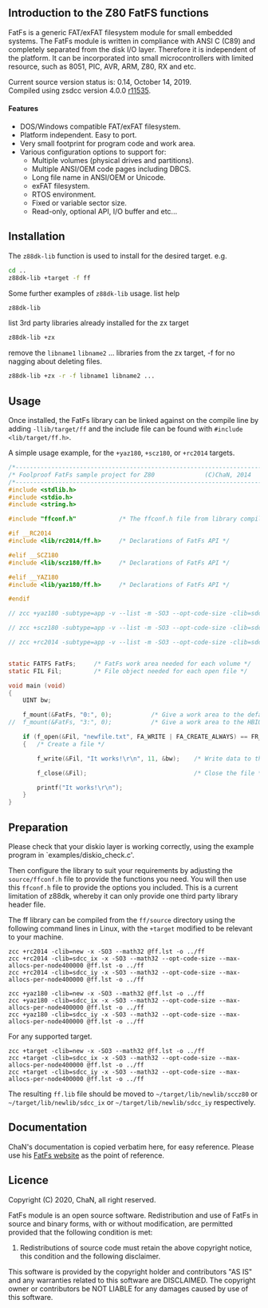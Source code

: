 ## Introduction to the Z80 FatFS functions

FatFs is a generic FAT/exFAT filesystem module for small embedded systems. The FatFs module is written in compliance with ANSI C (C89) and completely separated from the disk I/O layer. Therefore it is independent of the platform. It can be incorporated into small microcontrollers with limited resource, such as 8051, PIC, AVR, ARM, Z80, RX and etc.

Current source version status is: 0.14, October 14, 2019.<br>
Compiled using zsdcc version 4.0.0 [r11535](https://sourceforge.net/p/sdcc/code/11535/log/?path=/trunk/sdcc).

#### Features
<ul>
 <li>DOS/Windows compatible FAT/exFAT filesystem.</li>
 <li>Platform independent. Easy to port.</li>
 <li>Very small footprint for program code and work area.</li>
 <li>Various configuration options to support for:
  <ul>
   <li>Multiple volumes (physical drives and partitions).</li>
   <li>Multiple ANSI/OEM code pages including DBCS.</li>
   <li>Long file name in ANSI/OEM or Unicode.</li>
   <li>exFAT filesystem.</li>
   <li>RTOS environment.</li>
   <li>Fixed or variable sector size.</li>
   <li>Read-only, optional API, I/O buffer and etc...</li>
  </ul>
 </li>
</ul>

## Installation

The `z88dk-lib` function is used to install for the desired target. e.g.

```bash
cd ..
z88dk-lib +target -f ff
```

Some further examples of `z88dk-lib` usage.
list help
```bash
z88dk-lib
```
list 3rd party libraries already installed for the zx target
```bash
z88dk-lib +zx
```
remove the `libname1` `libname2` ... libraries from the zx target, -f for no nagging about deleting files.
```bash
z88dk-lib +zx -r -f libname1 libname2 ...
```

## Usage

Once installed, the FatFs library can be linked against on the compile line by adding `-llib/target/ff` and the include file can be found with `#include <lib/target/ff.h>`.

A simple usage example, for the `+yaz180`, `+scz180`, or `+rc2014` targets.

```c
/*----------------------------------------------------------------------*/
/* Foolproof FatFs sample project for Z80              (C)ChaN, 2014    */
/*----------------------------------------------------------------------*/
#include <stdlib.h>
#include <stdio.h>
#include <string.h>

#include "ffconf.h"            /* The ffconf.h file from library compilation */

#if __RC2014
#include <lib/rc2014/ff.h>     /* Declarations of FatFs API */

#elif __SCZ180
#include <lib/scz180/ff.h>     /* Declarations of FatFs API */

#elif __YAZ180
#include <lib/yaz180/ff.h>     /* Declarations of FatFs API */

#endif

// zcc +yaz180 -subtype=app -v --list -m -SO3 --opt-code-size -clib=sdcc_iy -llib/yaz180/ff --max-allocs-per-node200000 ff_main.c -o ff_main -create-app

// zcc +scz180 -subtype=app -v --list -m -SO3 --opt-code-size -clib=sdcc_iy -llib/scz180/ff --max-allocs-per-node200000 ff_main.c -o ff_main -create-app

// zcc +rc2014 -subtype=app -v --list -m -SO3 --opt-code-size -clib=sdcc_iy -llib/rc2014/ff --max-allocs-per-node200000 ff_main.c -o ff_main -create-app


static FATFS FatFs;		/* FatFs work area needed for each volume */
static FIL Fil;			/* File object needed for each open file */

void main (void)
{
	UINT bw;

	f_mount(&FatFs, "0:", 0);	        /* Give a work area to the default drive */
//  f_mount(&FatFs, "3:", 0);	        /* Give a work area to the HBIOS SD0: drive */

	if (f_open(&Fil, "newfile.txt", FA_WRITE | FA_CREATE_ALWAYS) == FR_OK)
	{	/* Create a file */

		f_write(&Fil, "It works!\r\n", 11, &bw);	/* Write data to the file */

		f_close(&Fil);								/* Close the file */

		printf("It works!\r\n");
	}
}

```

## Preparation

Please check that your diskio layer is working correctly, using the example program in `examples/diskio_check.c'.

Then configure the library to suit your requirements by adjusting the `source/ffconf.h` file to provide the functions you need. You will then use this `ffconf.h` file to provide the options you included. This is a current limitation of z88dk, whereby it can only provide one third party library header file.

The ff library can be compiled from the `ff/source` directory using the following command lines in Linux, with the `+target` modified to be relevant to your machine.

```
zcc +rc2014 -clib=new -x -SO3 --math32 @ff.lst -o ../ff
zcc +rc2014 -clib=sdcc_ix -x -SO3 --math32 --opt-code-size --max-allocs-per-node400000 @ff.lst -o ../ff
zcc +rc2014 -clib=sdcc_iy -x -SO3 --math32 --opt-code-size --max-allocs-per-node400000 @ff.lst -o ../ff
```
```
zcc +yaz180 -clib=new -x -SO3 --math32 @ff.lst -o ../ff
zcc +yaz180 -clib=sdcc_ix -x -SO3 --math32 --opt-code-size --max-allocs-per-node400000 @ff.lst -o ../ff
zcc +yaz180 -clib=sdcc_iy -x -SO3 --math32 --opt-code-size --max-allocs-per-node400000 @ff.lst -o ../ff
```
For any supported target.
```
zcc +target -clib=new -x -SO3 --math32 @ff.lst -o ../ff
zcc +target -clib=sdcc_ix -x -SO3 --math32 --opt-code-size --max-allocs-per-node400000 @ff.lst -o ../ff
zcc +target -clib=sdcc_iy -x -SO3 --math32 --opt-code-size --max-allocs-per-node400000 @ff.lst -o ../ff
```
The resulting `ff.lib` file should be moved to `~/target/lib/newlib/sccz80` or `~/target/lib/newlib/sdcc_ix` or `~/target/lib/newlib/sdcc_iy` respectively.

## Documentation

ChaN's documentation is copied verbatim here, for easy reference.
Please use his [FatFs website](http://elm-chan.org/fsw/ff/00index_e.html) as the point of reference.

## Licence

Copyright (C) 2020, ChaN, all right reserved.

FatFs module is an open source software. Redistribution and use of FatFs in source and binary forms, with or without modification, are permitted provided that the following condition is met:

1. Redistributions of source code must retain the above copyright notice, this condition and the following disclaimer.

This software is provided by the copyright holder and contributors "AS IS" and any warranties related to this software are DISCLAIMED. The copyright owner or contributors be NOT LIABLE for any damages caused by use of this software.
